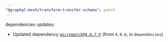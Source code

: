 ```yaml
---
"@graphql-mesh/transform-transfer-schema": patch
---
```

dependencies updates:
  - Updated dependency [`micromatch@4.0.7` ↗︎](https://www.npmjs.com/package/micromatch/v/4.0.7) (from `4.0.6`, in `dependencies`)
